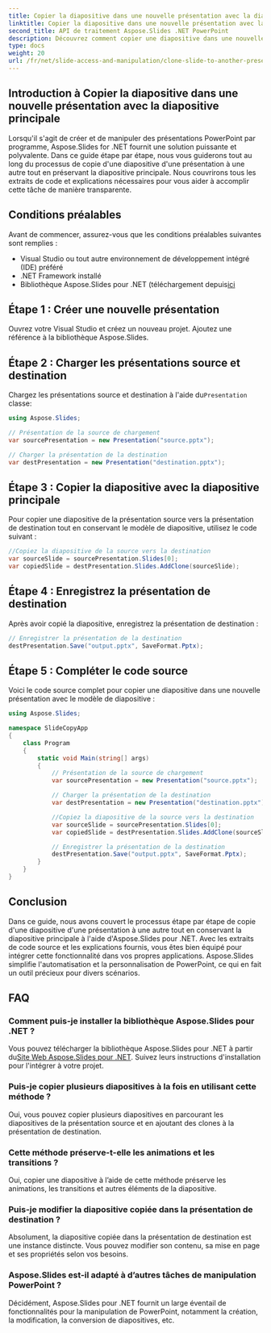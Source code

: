 ```yaml
---
title: Copier la diapositive dans une nouvelle présentation avec la diapositive principale
linktitle: Copier la diapositive dans une nouvelle présentation avec la diapositive principale
second_title: API de traitement Aspose.Slides .NET PowerPoint
description: Découvrez comment copier une diapositive dans une nouvelle présentation PowerPoint tout en conservant la diapositive principale à l'aide d'Aspose.Slides pour .NET. Ce guide complet étape par étape comprend des exemples de code source et couvre le chargement de présentations, la copie de diapositives, la préservation des animations, etc.
type: docs
weight: 20
url: /fr/net/slide-access-and-manipulation/clone-slide-to-another-presentation-with-master/
---
```


## Introduction à Copier la diapositive dans une nouvelle présentation avec la diapositive principale

Lorsqu'il s'agit de créer et de manipuler des présentations PowerPoint par programme, Aspose.Slides for .NET fournit une solution puissante et polyvalente. Dans ce guide étape par étape, nous vous guiderons tout au long du processus de copie d'une diapositive d'une présentation à une autre tout en préservant la diapositive principale. Nous couvrirons tous les extraits de code et explications nécessaires pour vous aider à accomplir cette tâche de manière transparente.

## Conditions préalables

Avant de commencer, assurez-vous que les conditions préalables suivantes sont remplies :

- Visual Studio ou tout autre environnement de développement intégré (IDE) préféré
- .NET Framework installé
-  Bibliothèque Aspose.Slides pour .NET (téléchargement depuis[ici](https://releases.aspose.com/slides/net/)

## Étape 1 : Créer une nouvelle présentation

Ouvrez votre Visual Studio et créez un nouveau projet. Ajoutez une référence à la bibliothèque Aspose.Slides.

## Étape 2 : Charger les présentations source et destination

 Chargez les présentations source et destination à l'aide du`Presentation` classe:

```csharp
using Aspose.Slides;

// Présentation de la source de chargement
var sourcePresentation = new Presentation("source.pptx");

// Charger la présentation de la destination
var destPresentation = new Presentation("destination.pptx");
```

## Étape 3 : Copier la diapositive avec la diapositive principale

Pour copier une diapositive de la présentation source vers la présentation de destination tout en conservant le modèle de diapositive, utilisez le code suivant :

```csharp
//Copiez la diapositive de la source vers la destination
var sourceSlide = sourcePresentation.Slides[0];
var copiedSlide = destPresentation.Slides.AddClone(sourceSlide);
```

## Étape 4 : Enregistrez la présentation de destination

Après avoir copié la diapositive, enregistrez la présentation de destination :

```csharp
// Enregistrer la présentation de la destination
destPresentation.Save("output.pptx", SaveFormat.Pptx);
```

## Étape 5 : Compléter le code source

Voici le code source complet pour copier une diapositive dans une nouvelle présentation avec le modèle de diapositive :

```csharp
using Aspose.Slides;

namespace SlideCopyApp
{
    class Program
    {
        static void Main(string[] args)
        {
            // Présentation de la source de chargement
            var sourcePresentation = new Presentation("source.pptx");

            // Charger la présentation de la destination
            var destPresentation = new Presentation("destination.pptx");

            //Copiez la diapositive de la source vers la destination
            var sourceSlide = sourcePresentation.Slides[0];
            var copiedSlide = destPresentation.Slides.AddClone(sourceSlide);

            // Enregistrer la présentation de la destination
            destPresentation.Save("output.pptx", SaveFormat.Pptx);
        }
    }
}
```

## Conclusion

Dans ce guide, nous avons couvert le processus étape par étape de copie d'une diapositive d'une présentation à une autre tout en conservant la diapositive principale à l'aide d'Aspose.Slides pour .NET. Avec les extraits de code source et les explications fournis, vous êtes bien équipé pour intégrer cette fonctionnalité dans vos propres applications. Aspose.Slides simplifie l'automatisation et la personnalisation de PowerPoint, ce qui en fait un outil précieux pour divers scénarios.

## FAQ

### Comment puis-je installer la bibliothèque Aspose.Slides pour .NET ?

Vous pouvez télécharger la bibliothèque Aspose.Slides pour .NET à partir du[Site Web Aspose.Slides pour .NET](https://releases.aspose.com/slides/net/). Suivez leurs instructions d'installation pour l'intégrer à votre projet.

### Puis-je copier plusieurs diapositives à la fois en utilisant cette méthode ?

Oui, vous pouvez copier plusieurs diapositives en parcourant les diapositives de la présentation source et en ajoutant des clones à la présentation de destination.

### Cette méthode préserve-t-elle les animations et les transitions ?

Oui, copier une diapositive à l’aide de cette méthode préserve les animations, les transitions et autres éléments de la diapositive.

### Puis-je modifier la diapositive copiée dans la présentation de destination ?

Absolument, la diapositive copiée dans la présentation de destination est une instance distincte. Vous pouvez modifier son contenu, sa mise en page et ses propriétés selon vos besoins.

### Aspose.Slides est-il adapté à d’autres tâches de manipulation PowerPoint ?

Décidément, Aspose.Slides pour .NET fournit un large éventail de fonctionnalités pour la manipulation de PowerPoint, notamment la création, la modification, la conversion de diapositives, etc.